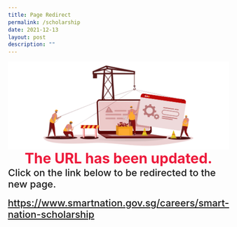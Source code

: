 ```yaml
---
title: Page Redirect
permalink: /scholarship
date: 2021-12-13
layout: post
description: ""
---
```

<div style="width:100%;display:flex;justify-content:center;"><img src="/images/Page-Redirect.jpg"></div>

<div style="width:100%;display:flex;justify-content:center; font-size:32px; font-weight: 700; color: #ed1a3b;">The URL has been updated.</div>

<div style="width:100%;display:flex;justify-content:center; font-size:22px; font-weight: 500; ;">Click on the link below to be redirected to the new page.</div><br>

<div style="width:100%;display:flex;justify-content:center; font-size:22px; font-weight: 500;"><a href="/careers/smart-nation-scholarship">https://www.smartnation.gov.sg/careers/smart-nation-scholarship</a>